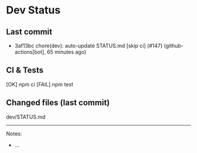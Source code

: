 # Dev Status

## Last commit
- 3af13bc chore(dev): auto-update STATUS.md [skip ci] (#147) (github-actions[bot], 65 minutes ago)
## CI & Tests
[OK] npm ci
[FAIL] npm test

## Changed files (last commit)
dev/STATUS.md

---
Notes:
- ...
